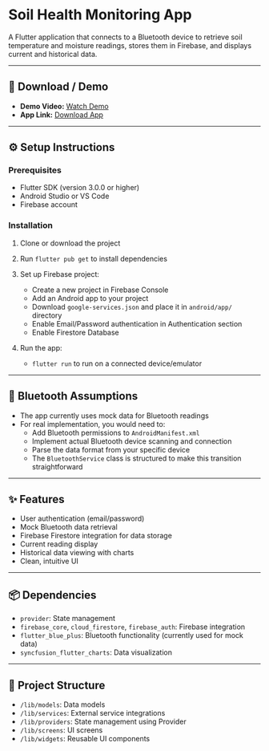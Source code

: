 # Soil Health Monitoring App

A Flutter application that connects to a Bluetooth device to retrieve soil temperature and moisture readings, stores them in Firebase, and displays current and historical data.

---

## 📲 Download / Demo
- **Demo Video:** [Watch Demo](https://drive.google.com/file/d/1y7dp1C9IYFopr23brkwQgFdPwAMDaWLP/view?usp=drivesdk) 
- **App Link:** [Download App](https://drive.google.com/file/d/1rvCDUteTqXqkfgjMU8gYLrj1WAwfYKxE/view?usp=drivesdk)  

---

## ⚙️ Setup Instructions

### Prerequisites
- Flutter SDK (version 3.0.0 or higher)
- Android Studio or VS Code
- Firebase account

### Installation
1. Clone or download the project
2. Run `flutter pub get` to install dependencies
3. Set up Firebase project:
   - Create a new project in Firebase Console
   - Add an Android app to your project
   - Download `google-services.json` and place it in `android/app/` directory
   - Enable Email/Password authentication in Authentication section
   - Enable Firestore Database

4. Run the app:
   - `flutter run` to run on a connected device/emulator

---

## 📡 Bluetooth Assumptions
- The app currently uses mock data for Bluetooth readings
- For real implementation, you would need to:
  - Add Bluetooth permissions to `AndroidManifest.xml`
  - Implement actual Bluetooth device scanning and connection
  - Parse the data format from your specific device
  - The `BluetoothService` class is structured to make this transition straightforward

---

## ✨ Features
- User authentication (email/password)
- Mock Bluetooth data retrieval
- Firebase Firestore integration for data storage
- Current reading display
- Historical data viewing with charts
- Clean, intuitive UI

---

## 📦 Dependencies
- `provider`: State management
- `firebase_core`, `cloud_firestore`, `firebase_auth`: Firebase integration
- `flutter_blue_plus`: Bluetooth functionality (currently used for mock data)
- `syncfusion_flutter_charts`: Data visualization

---

## 📂 Project Structure
- `/lib/models`: Data models  
- `/lib/services`: External service integrations  
- `/lib/providers`: State management using Provider  
- `/lib/screens`: UI screens  
- `/lib/widgets`: Reusable UI components  
